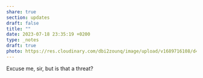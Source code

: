 ```yaml
---
share: true
section: updates
draft: false
title: ""
date: 2023-07-18 23:35:19 +0200
type: _notes
draft: true
photo: https://res.cloudinary.com/dbi2zounq/image/upload/v1689716108/d4fh9gzt47urtbzdahes.jpg
---
```



Excuse me, sir, but is that a threat?
